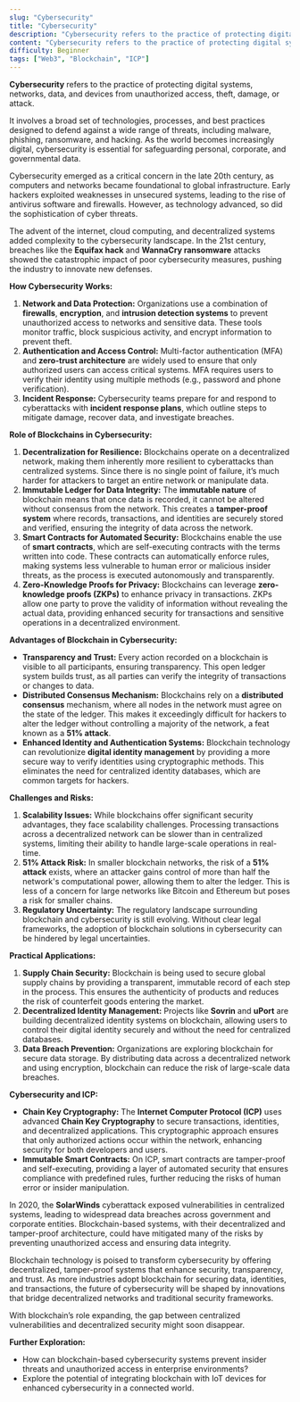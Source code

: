 ```yaml
---
slug: "Cybersecurity"
title: "Cybersecurity"
description: "Cybersecurity refers to the practice of protecting digital systems, networks, data, and devices from unauthorized access, theft, damage, or attack."
content: "Cybersecurity refers to the practice of protecting digital systems, networks, data, and devices from unauthorized access, theft, damage, or attack."
difficulty: Beginner
tags: ["Web3", "Blockchain", "ICP"]
---
```


**Cybersecurity** refers to the practice of protecting digital systems, networks, data, and devices from unauthorized access, theft, damage, or attack.

It involves a broad set of technologies, processes, and best practices designed to defend against a wide range of threats, including malware, phishing, ransomware, and hacking. As the world becomes increasingly digital, cybersecurity is essential for safeguarding personal, corporate, and governmental data.

Cybersecurity emerged as a critical concern in the late 20th century, as computers and networks became foundational to global infrastructure. Early hackers exploited weaknesses in unsecured systems, leading to the rise of antivirus software and firewalls. However, as technology advanced, so did the sophistication of cyber threats.

The advent of the internet, cloud computing, and decentralized systems added complexity to the cybersecurity landscape. In the 21st century, breaches like the **Equifax hack** and **WannaCry ransomware** attacks showed the catastrophic impact of poor cybersecurity measures, pushing the industry to innovate new defenses.

**How Cybersecurity Works:**

1. **Network and Data Protection:** Organizations use a combination of **firewalls**, **encryption**, and **intrusion detection systems** to prevent unauthorized access to networks and sensitive data. These tools monitor traffic, block suspicious activity, and encrypt information to prevent theft.
2. **Authentication and Access Control:** Multi-factor authentication (MFA) and **zero-trust architecture** are widely used to ensure that only authorized users can access critical systems. MFA requires users to verify their identity using multiple methods (e.g., password and phone verification).
3. **Incident Response:** Cybersecurity teams prepare for and respond to cyberattacks with **incident response plans**, which outline steps to mitigate damage, recover data, and investigate breaches.

**Role of Blockchains in Cybersecurity:**

1. **Decentralization for Resilience:** Blockchains operate on a decentralized network, making them inherently more resilient to cyberattacks than centralized systems. Since there is no single point of failure, it’s much harder for attackers to target an entire network or manipulate data.
2. **Immutable Ledger for Data Integrity:** The **immutable nature** of blockchain means that once data is recorded, it cannot be altered without consensus from the network. This creates a **tamper-proof system** where records, transactions, and identities are securely stored and verified, ensuring the integrity of data across the network.
3. **Smart Contracts for Automated Security:** Blockchains enable the use of **smart contracts**, which are self-executing contracts with the terms written into code. These contracts can automatically enforce rules, making systems less vulnerable to human error or malicious insider threats, as the process is executed autonomously and transparently.
4. **Zero-Knowledge Proofs for Privacy:** Blockchains can leverage **zero-knowledge proofs (ZKPs)** to enhance privacy in transactions. ZKPs allow one party to prove the validity of information without revealing the actual data, providing enhanced security for transactions and sensitive operations in a decentralized environment.

**Advantages of Blockchain in Cybersecurity:**

- **Transparency and Trust:** Every action recorded on a blockchain is visible to all participants, ensuring transparency. This open ledger system builds trust, as all parties can verify the integrity of transactions or changes to data.
- **Distributed Consensus Mechanism:** Blockchains rely on a **distributed consensus** mechanism, where all nodes in the network must agree on the state of the ledger. This makes it exceedingly difficult for hackers to alter the ledger without controlling a majority of the network, a feat known as a **51% attack**.
- **Enhanced Identity and Authentication Systems:** Blockchain technology can revolutionize **digital identity management** by providing a more secure way to verify identities using cryptographic methods. This eliminates the need for centralized identity databases, which are common targets for hackers.

**Challenges and Risks:**

1. **Scalability Issues:** While blockchains offer significant security advantages, they face scalability challenges. Processing transactions across a decentralized network can be slower than in centralized systems, limiting their ability to handle large-scale operations in real-time.
2. **51% Attack Risk:** In smaller blockchain networks, the risk of a **51% attack** exists, where an attacker gains control of more than half the network's computational power, allowing them to alter the ledger. This is less of a concern for large networks like Bitcoin and Ethereum but poses a risk for smaller chains.
3. **Regulatory Uncertainty:** The regulatory landscape surrounding blockchain and cybersecurity is still evolving. Without clear legal frameworks, the adoption of blockchain solutions in cybersecurity can be hindered by legal uncertainties.

**Practical Applications:**

1. **Supply Chain Security:** Blockchain is being used to secure global supply chains by providing a transparent, immutable record of each step in the process. This ensures the authenticity of products and reduces the risk of counterfeit goods entering the market.
2. **Decentralized Identity Management:** Projects like **Sovrin** and **uPort** are building decentralized identity systems on blockchain, allowing users to control their digital identity securely and without the need for centralized databases.
3. **Data Breach Prevention:** Organizations are exploring blockchain for secure data storage. By distributing data across a decentralized network and using encryption, blockchain can reduce the risk of large-scale data breaches.

**Cybersecurity and ICP:**

- **Chain Key Cryptography:** The **Internet Computer Protocol (ICP)** uses advanced **Chain Key Cryptography** to secure transactions, identities, and decentralized applications. This cryptographic approach ensures that only authorized actions occur within the network, enhancing security for both developers and users.
- **Immutable Smart Contracts:** On ICP, smart contracts are tamper-proof and self-executing, providing a layer of automated security that ensures compliance with predefined rules, further reducing the risks of human error or insider manipulation.

In 2020, the **SolarWinds** cyberattack exposed vulnerabilities in centralized systems, leading to widespread data breaches across government and corporate entities. Blockchain-based systems, with their decentralized and tamper-proof architecture, could have mitigated many of the risks by preventing unauthorized access and ensuring data integrity.

Blockchain technology is poised to transform cybersecurity by offering decentralized, tamper-proof systems that enhance security, transparency, and trust. As more industries adopt blockchain for securing data, identities, and transactions, the future of cybersecurity will be shaped by innovations that bridge decentralized networks and traditional security frameworks.

With blockchain’s role expanding, the gap between centralized vulnerabilities and decentralized security might soon disappear.

**Further Exploration:**

- How can blockchain-based cybersecurity systems prevent insider threats and unauthorized access in enterprise environments?
- Explore the potential of integrating blockchain with IoT devices for enhanced cybersecurity in a connected world.
